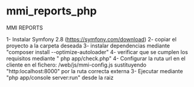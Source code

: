 mmi_reports_php
===============

MMI REPORTS

1- Instalar Symfony 2.8 (https://symfony.com/download)
2- copiar el proyecto a la carpeta deseada
3- instalar dependencias mediante "composer install --optimize-autoloader"
4- verificar que se cumplen los requisitos mediante " php app/check.php"
4- Configurar la ruta url en el cliente en el fichero: /web/js/mmi-config.js sustituyendo "http:localhost:8000" por la ruta correcta externa
3- Ejecutar mediante "php app/console server:run" desde la raiz

